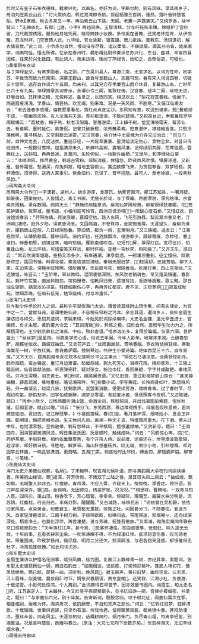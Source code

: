 <!-- { "loadSidebar": true } -->
    於时又有金子石布衣德辉，籍隶兴化。以画名，亦好为词，字斟句酌，别有风味。录其南乡子，舟泊刘庄紫云山云：“灯火聚桥边。转过双湾即寺前。惊起栖雅三百树，骚然。落叶昏钟堕客船。野水Ё寒烟。秋去冬来又一年。再泊紫云山下路，无眠。老雁一声霜满天。”又绮罗香，咏半臂云：“无袖承化，有襟氵酒，小字衤两裆同唤。玉臂清辉，分与纤鲑衔半赚。锦缠护了宫纱省，刀尺裁馀绣段。最怜他月地凭肩，晓凉姊妹小妆换。多怜奚在善舞，还笑老怀抱背，从伊饷暖。忍冻时拌，空寄情人远。九华绘、官女装新，银鸾蹋、唐儿歌按。莫教忘、汤饼谋初，解衣情意款。”此二词，小令炼句自然，慢词描写尽致，运以柔情，不嫌琐屑。闻其孙冶青，能承家学，词画均佳，惜无所得。忆余在泰州时，晏彤甫廷尉师奏派总办兴化、东台、盐城、阜甯四县团练，往来於兴化数四，有此词人，竟未访得。後闻丁萍绿言，始知之，自惭俗吏，可哂也。
    ○黄季刚布衣词
    与丁萍绿至交，有黄季刚者，名之驯，广东吴川县人。幕游江南，无意求名，以词为性命。初学苏、辛後改而致力於南宋。深慕王碧山，故自号景碧山人，志趣可想。著有宋人词说四卷，切磋三十馀年，选存自作词六十五阕，均未刊。以其兄介存孝廉官山西介休县，复幕游山右，亡时年已六十有九矣。萍绿摘录其词寄示，余谓小令三阕，笔致轻倩。汉宫春、瑶华二阕，咏物无迹，舒卷自如。其择律之精，无俟称述，备录之，以质同赏。相见欢云：“梨花寂寞春残。倚阑干。两道眉痕浅浅、学春山。情甚热。欢无竭。别来难。况是一天风雨、不胜寒。”又临江仙柬友云：“老去逢春多感慨，偏教雾里看花。落红点点逐尘沙。东风知有意，吹送到谁家。鬓鬟欹娇不语，一腔幽怨还赊。有人沦落共天涯。青衫都是泪，不敢问琵琶。”又祝英台近，奉和曼陀罗华阁赋橘云：“荔枝香，梅子熟，秋老汉阳路。客倦游梁，江上植千树。恰宜清晓霜天，髯苏仙去，有谁解、霎时延伫。紫箫侣。记曾共破新橙，浓芳蘸柔素。密意潜怀，襟袖暗香度。只愁冷落樵柯，重寻棋劫，又空剩断云迷雾。”又汉宫春，咏介休中七星槐为介存兄旧治云：“司马门前，自仲文老去，几度沾衣。重巡莎径，一片庭草萋萋。星灵暗淡定伤心，景物全非。对昔日传经旧市，一般都付莺啼。屈指清凉未久，听蝉吟高树，露咽风凄。记得绿阴共醉，花萼留题。瞢腾枕上，送斜阳、冉冉低迷。且莫问、朱轮何似，一枝聊许幽栖。”又瑶华，和萍绿咏白菊云；“冰绡泪陨。挥尽黄金，剩瑶台零粉。琼酥消瘦，休错怨、昨夜西风吹恨。银屏凉透，又新雁、替传霜信。愁漏深，月兔斜窥，暗地玉容偷认。篱边蛱蝶飞来，为贪抱寒香，双梦栖稳。萸杯潦倒，须待得、送酒人来重引。紫桑旧约，已误了、昔年招隐。最可人、渐老徐娘，一段素秋风韵。”
    ○周陶斋大令词
    周陶斋大令作，一字潇碧，湖州人。幼岁游庠，食廪饩，纳粟官南河，擢江苏知县，一署丹徒。卸篆後，因案被劾，人皆惜之。素工书画，尤擅长於词，与丁保庵、蒋鹿潭游，深究格律。余曾索其残稿，录存数阕。鹧鸪天云：“静掩纹疏桂篆消。紫鸾仙梦隔琼箫。柳萦恨绿扶春媚，花蔫花妒镜娇。鸳带减，雁书遥。小楼闲趁可怜宵。西洲见说添啼，一雨酸心度石桥。”又惜红衣，鸥波馆饯春云：“荇带拖晴，莼波涨暖，暮烟空结。路入东风，飞花引游屐。梨云渐冷春又老，汀洲啼凄绝。庭外夕阳，误黄昏消息。文园病酒，不卷珠帘，金猊饱香屑。天涯望久，瘦柳为谁折。猿鹤故山应怨，几日绿阴愁叠。算旧情、都负一阕，玉箫明月。”又三姝媚，送友云：“江蓠摇怨早。认晴帆欹烟，暮林归鸟。旧约炉边，任酒旗飘冷，俊游都少。屐龄莓痕，念糁径、春尘谁扫。碎叠相思，鸥镜波寒，暗吟愁稿。雁影南楼吹杳。记短竹屏，翠深红窈。宽尽征衫，怕重逢山色，乱云环绕。可惜蛮笺天样远，那时怀抱。空卷一帘秋霁，斜阳瘦了。”又齐天乐，感旧云：“絮云吹满南塘路，垂杨又添多少。石岸通潮，津亭载酒。一舸凄凉重到。征尘慢扫。叹歌断帘空，路回书悄。料得妆楼，素鸾临镜怨清晓。秦城无限旧梦，轻误却，还被莺恼。柳下人家，花边笑语，深掩半庭残照。侵阶嫩草。念前度弓弯，恨随香杳。舵尾灯寒，四山空翠绕。”又迈陂塘，咏苔云：“玉阶寒，翠丝微绉，湿阴凄锁深院。东风吹老销魂色，早又落英铺遍。春影乱。剩坏竹荒篱，画出斜阳怨。帘钩慢卷。怕靴凤归来，遗钿背拾，香逐唾痕散。歌尘黯。那日油车望断。蜗涎浓沁凉篆。残碑细剔伤心字，冉冉芳红都变。君不见、正短草铜，寂寞成秋苑。馀烟弄晚。任峭石低笼，枯筇瘦倚，付与冷蛩伴。”
    ○张海门太史词
    往与勒少仲丞论时人之词，最称许平湖张海门太史。谓曾读其绛跗山馆全集，间有失律处，为百中之一二。曾献刍荛，意谓绝艳仙姿，不容稍有铅粉之污耳。余志其语，遍询乡人，後知金眉生廉访旧与缔交，思刻其遗词，求稿未得。今始见於词综续编中。太史名金镛，道光辛丑进士，官编修，负才未展。黄韵甫大令云：“其词清微眇，矜炼之极，归於自然。盖积毕生功力为之，所解悟深也。王少鹤京卿比之清真、中仙，殆非虚语。”惜原选无多，复限於篇幅，仅录六阕。菩萨蛮云：“丝丝梦星星雨。冷鹦爱学伤心语。似说去年阑。今年人影单。峭寒浑未减。云酿春愁酽。胡蝶坐侬衣。茜痕双袖低。”又卖花声云：“丝雨画阑前。莺唤春眠。罗衣晓怯换轻绵。寒勒海棠花一树，不放红蔫。香袅蕙炉烟。镜侧琴边。怜伊生小爱诗篇。艳体西昆三十六，自写鸾笺。”又齐天乐，题黄韵甫帝女花院本纪故明长平公主事云：“铜驼石马凄凉意。沧桑顿惊如许。鹤市烟疏，鸾台镜返，重订月边箫谱。愁颦怨绪。剩九死芳心，泪搀花雨。掩抑悲欢，十三陵上黯云树。仙音谁献法曲。听哀弹宛转，疑对张女。粉泣巾红，香煎篆碧，字字并成酸楚。秦楼凤侣。只冷玉深埋，羽衣黄土。草秋坟，瘦鹃阑夜语。”又忆旧游，重过影梅梦鹤山房云：“甚芙蓉曲榭，薜荔疏阑，蓦地重经。略记湘帘畔，乍俞麋小试，学写黄庭。长怜病身如叶，飘堕晓风轻。只一曲凝云，绕梁几日，犹剩歌声。沤盟渐消歇，便更续芳游，难唤青青。过了春时节，尽梅边吹笛，断韵愁听。旧学怕成新醉，酒梦总零星。有前度冰蟾，信信照客今夜明。”又迈陂塘，题曰：“丙申小除夕，过杨西麓听潮山馆，命酒论词，殊慰契阔，并出饯菊图册索题，怊怅秋绪，低徊昔游，赋此以赠。”词云：“怅分飞，东劳西燕，尊边难得携手。绿痕各叹秋眉换，君尚疏狂如旧。君记否。记江岸残筝，衤仆被孤篷候。春灯韭。看月落杯深，烟啼烛小，良会正非偶。聪明误，悔把灵根参透。生天休问先后。画禅一种无そ意，特借霜风重九。花下酒。便未过中年，也觉漂零彀。空怜敝帚。剩有怨琴丝，不平棋局，题恨遍襟袖。”又贺新凉，题曰：“壬寅四月，因海警避居清风泾，暇日集张氏图，抚景感时，触绪成咏。”词云：“风鹤惊心再。忒忙，药炉茶磨，半船轻载。相约依巢飘零燕，有个开帘人侍。说前度、泥痕还在，卅里烟波盈盈隔，趁浮家、却好偿诗债。寻胜地，解萝带。海山肝想垂杨外。叹无端、虫沙小劫，引杯增慨。却对园亭云林画，一晌且容潇洒。更商略、五湖菜。倘遂他时比邻约，缚香茆、那惜蜗庐隘。聊寄意，寸笺矮。”
    ○张鹿仙太史词
    海门太史介弟鹿仙观察，名炳。丁未翰林，现官湖北候补道，即与黄韵甫大令校刊词综续编者。所著抱山楼词，寄遥深，芬芳悱恻，不愧双丁二陆之誉。录其钗头凤二阕云：“抽如缕。飘如絮。无端堕入非非去。红楼敞。青帘漾。不应凡骨，许窥天上。傥傥傥。添香炷。停针语。翦刀声在深深许。银亮。金钩响。无因得见，绣衾罗帐。况况况。”“相思味。瞢腾地。一双青鸟知人意。回风引。蓬山顶。粉香吹下，芳心暗警。幸幸幸。惊疑际。珊珊至。霞裳水袂分明是。流苏锦。红蕤枕。行云归也，半床灯影。醒醒醒。”又台城路，咏柳花云：“诧根曾在灵和殿，依依旧家风度。点染黄金，纷敷碧玉，艳雪都无重数。琼蕤正吐。问因甚分飞，不随春住。爱逐东风，自家轻薄更谁诉。江南千树万树。子规啼欲断，似唤归去。带雨冥迷，和烟幂ャ，还向绿深深处。栖香净土。也莫化浮萍，再尝凄楚。说与芳魂，短篷吾倦旅。”又南浦，和陈实庵同年联舟京口感赋原韵云：“天半落红江声，甚今宵、觉客怀凄澹。怨曲谱银筝，低徊处、响入遥无云敛。十年前事，互看衣袂京尘染。一枕惊涛眠不得，不为绿凄红惨。底须刻意伤春，叹司勋老矣，带羞围减。昨夜梦扬州，蛾尽瘦、明月二分还欠。愁深醉浅，与君各抱天涯感。却恨催归无杜字，冷落孤篷低掩。”如此和词尤妙。
    ○张东墅太史词
    金眉生廉访以护惜名花旧事，赋归凤曲，绘为图。复画江上数峰青一帧，亦纪其事，索题词。张东墅太史谱琵琶仙一调，用白石韵云：“如画烟波，记前度、打桨频迎桃叶。篷底人艳初花，雏凤恁娇绝。肠已断、琵琶一曲，况听到、晚风题。碧玉新声，黄衫旧梦，幽怨空说。认无恙、江上眉峰，似菱镜、晨妆冉阝时节。惆怅买春期误，费东皇榆。还笑我、江湖小杜，负俊游、十载泥雪。小影何处惊鸿，个人离别。”此词颇得石帚音节，因亦效颦书图内。询眉生，知太史名府，江苏嘉定人，丁未翰林。今又於吴平斋观察扇头，见书忆旧游一阕，音律亦极细密，并录之。题曰：“与家鹿仙六兄，别十年矣。辰寄新词，殷殷念旧。顷予赋北征，闻鹿仙需次在鄂，相逢相别，殆难为怀。湖滨舟次，依韵酬寄，不自知其声之悲也。”词云：“忆软红旧梦，狂醉清歌，十载销魂。世事供谣诼，只灵均有泪，怜我怜君。留得飘萧双鬓，都换镜中春。甚鸡肋凄凉，蚕丝辛苦，同走风尘。天涯忽相见，话耦耕夙约，烟月柴门。负尽青山福，怕离亭短笛，别酒重温。况是哀吟楚些，断雁叫春云。［原注：大兄七兄均下世数岁矣。］怅孤棹湖天，无边草绿烟水昏。”
    ○周缦云侍御词
